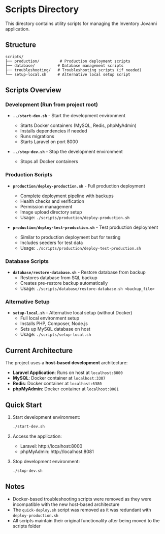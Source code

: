 # Scripts Directory

This directory contains utility scripts for managing the Inventory Jovanni application.

## Structure

```
scripts/
├── production/         # Production deployment scripts
├── database/          # Database management scripts
├── troubleshooting/   # Troubleshooting scripts (if needed)
└── setup-local.sh     # Alternative local setup script
```

## Scripts Overview

### Development (Run from project root)

- **`../start-dev.sh`** - Start the development environment
  - Starts Docker containers (MySQL, Redis, phpMyAdmin)
  - Installs dependencies if needed
  - Runs migrations
  - Starts Laravel on port 8000
  
- **`../stop-dev.sh`** - Stop the development environment
  - Stops all Docker containers

### Production Scripts

- **`production/deploy-production.sh`** - Full production deployment
  - Complete deployment pipeline with backups
  - Health checks and verification
  - Permission management
  - Image upload directory setup
  - Usage: `./scripts/production/deploy-production.sh`
  
- **`production/deploy-test-production.sh`** - Test production deployment
  - Similar to production deployment but for testing
  - Includes seeders for test data
  - Usage: `./scripts/production/deploy-test-production.sh`

### Database Scripts

- **`database/restore-database.sh`** - Restore database from backup
  - Restores database from SQL backup
  - Creates pre-restore backup automatically
  - Usage: `./scripts/database/restore-database.sh <backup_file>`

### Alternative Setup

- **`setup-local.sh`** - Alternative local setup (without Docker)
  - Full local environment setup
  - Installs PHP, Composer, Node.js
  - Sets up MySQL database on host
  - Usage: `./scripts/setup-local.sh`

## Current Architecture

The project uses a **host-based development** architecture:

- **Laravel Application**: Runs on host at `localhost:8000`
- **MySQL**: Docker container at `localhost:3307`
- **Redis**: Docker container at `localhost:6380`
- **phpMyAdmin**: Docker container at `localhost:8081`

## Quick Start

1. Start development environment:
   ```bash
   ./start-dev.sh
   ```

2. Access the application:
   - Laravel: http://localhost:8000
   - phpMyAdmin: http://localhost:8081

3. Stop development environment:
   ```bash
   ./stop-dev.sh
   ```

## Notes

- Docker-based troubleshooting scripts were removed as they were incompatible with the new host-based architecture
- The `quick-deploy.sh` script was removed as it was redundant with `deploy-production.sh`
- All scripts maintain their original functionality after being moved to the scripts folder

